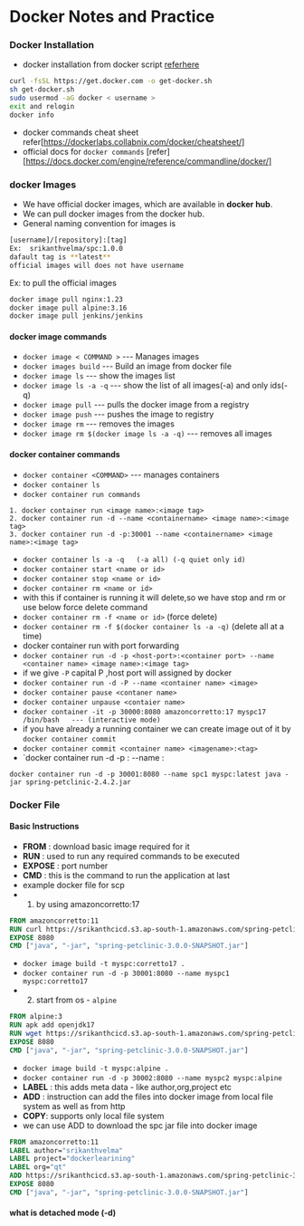 # Docker Notes and Practice
### Docker Installation
* docker installation from docker script [referhere](https://get.docker.com/)
```sh
curl -fsSL https://get.docker.com -o get-docker.sh
sh get-docker.sh
sudo usermod -aG docker < username >
exit and relogin
docker info
```
* docker commands cheat sheet refer[https://dockerlabs.collabnix.com/docker/cheatsheet/]
* official docs for `docker commands` [refer][https://docs.docker.com/engine/reference/commandline/docker/]  
  
### docker Images
* We have official docker images, which are available in **docker hub**.
* We can pull docker images from the docker hub.
* General naming convention for images is 
```sh
[username]/[repository]:[tag]
Ex:  srikanthvelma/spc:1.0.0
dafault tag is **latest**
official images will does not have username
```
Ex: to pull the official images
```sh
docker image pull nginx:1.23
docker image pull alpine:3.16
docker image pull jenkins/jenkins
```
#### docker image commands
* `docker image < COMMAND >` --- Manages images
* `docker images build`  --- Build an image from docker file
* `docker image ls` --- show the images list
* `docker image ls -a -q` --- show the list of all images(-a) and only ids(-q) 
* `docker image pull` --- pulls the docker image from a registry
* `docker image push` --- pushes the image to registry
* `docker image rm` --- removes the images
* `docker image rm $(docker image ls -a -q)` --- removes all images


#### docker container commands
* `docker container <COMMAND>` --- manages containers
* `docker container ls`
* `docker container run commands`
``` 
1. docker container run <image name>:<image tag>
2. docker container run -d --name <containername> <image name>:<image tag>
3. docker container run -d -p:30001 --name <containername> <image name>:<image tag>
```
* `docker container ls -a -q   (-a all) (-q quiet only id)`
* `docker container start <name or id>`
* `docker container stop <name or id>`
* `docker container rm <name or id>` 
* with this if container is running it will delete,so we have stop and rm or use below force delete command
* `docker container rm -f <name or id>`    (force delete)
* `docker container rm -f $(docker container ls -a -q)`   (delete all at a time)
* docker container run with port forwarding
* `docker container run -d -p <host-port>:<container port> --name <container name> <image name>:<image tag>`
* if we give `-P` capital P ,host port will assigned by docker
* `docker container run -d -P --name <container name> <image>`
* `docker container pause <contaner name>`
* `docker container unpause <contaier name>`
* `docker container -it -p 30000:8080 amazoncorretto:17 myspc17 /bin/bash   --- (interactive mode)`
* if you have already a running container we can create image out of it by `docker container commit`
* `docker container commit <container name> <imagename>:<tag>`
* `docker container run -d -p <host-port>:<container port> --name <containername> <imagename>:<tag> <any command>
```
docker container run -d -p 30001:8080 --name spc1 myspc:latest java -jar spring-petclinic-2.4.2.jar
```
### Docker File
#### Basic Instructions
* **FROM** : download basic image required for it
* **RUN** : used to run any required commands to be executed
* **EXPOSE** : port number
* **CMD** : this is the command to run the application at last
* example docker file for scp
* 1. by using amazoncorretto:17
```Dockerfile
FROM amazoncorretto:11
RUN curl https://srikanthcicd.s3.ap-south-1.amazonaws.com/spring-petclinic-3.0.0-SNAPSHOT.jar
EXPOSE 8080
CMD ["java", "-jar", "spring-petclinic-3.0.0-SNAPSHOT.jar"]
```
* `docker image build -t myspc:corretto17 .`
* `docker container run -d -p 30001:8080 --name myspc1 myspc:corretto17`
* 2. start from os - `alpine`
```Dockerfile
FROM alpine:3
RUN apk add openjdk17
RUN wget https://srikanthcicd.s3.ap-south-1.amazonaws.com/spring-petclinic-3.0.0-SNAPSHOT.jar
EXPOSE 8080
CMD ["java", "-jar", "spring-petclinic-3.0.0-SNAPSHOT.jar"]
```
* `docker image build -t myspc:alpine .`
* `docker container run -d -p 30002:8080 --name myspc2 myspc:alpine`
* **LABEL** : this adds meta data - like author,org,project etc
* **ADD** : instruction can add the files into docker image from local file system as well as from http
* **COPY**: supports only local file system
* we can use ADD to download the spc jar file into docker image
```Dockerfile
FROM amazoncorretto:11
LABEL author="srikanthvelma"
LABEL project="dockerlearining"
LABEL org="qt"
ADD https://srikanthcicd.s3.ap-south-1.amazonaws.com/spring-petclinic-3.0.0-SNAPSHOT.jar /spring-petclinic-3.0.0-SNAPSHOT.jar
EXPOSE 8080
CMD ["java", "-jar", "spring-petclinic-3.0.0-SNAPSHOT.jar"]
```

#### what is detached mode (-d)


